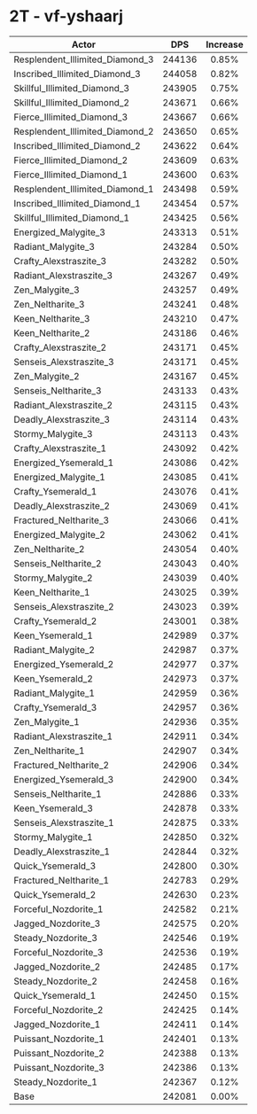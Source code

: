 # 2T - vf-yshaarj
| Actor | DPS | Increase |
|---|:---:|:---:|
|Resplendent_Illimited_Diamond_3|244136|0.85%|
|Inscribed_Illimited_Diamond_3|244058|0.82%|
|Skillful_Illimited_Diamond_3|243905|0.75%|
|Skillful_Illimited_Diamond_2|243671|0.66%|
|Fierce_Illimited_Diamond_3|243667|0.66%|
|Resplendent_Illimited_Diamond_2|243650|0.65%|
|Inscribed_Illimited_Diamond_2|243622|0.64%|
|Fierce_Illimited_Diamond_2|243609|0.63%|
|Fierce_Illimited_Diamond_1|243600|0.63%|
|Resplendent_Illimited_Diamond_1|243498|0.59%|
|Inscribed_Illimited_Diamond_1|243454|0.57%|
|Skillful_Illimited_Diamond_1|243425|0.56%|
|Energized_Malygite_3|243313|0.51%|
|Radiant_Malygite_3|243284|0.50%|
|Crafty_Alexstraszite_3|243282|0.50%|
|Radiant_Alexstraszite_3|243267|0.49%|
|Zen_Malygite_3|243257|0.49%|
|Zen_Neltharite_3|243241|0.48%|
|Keen_Neltharite_3|243210|0.47%|
|Keen_Neltharite_2|243186|0.46%|
|Crafty_Alexstraszite_2|243171|0.45%|
|Senseis_Alexstraszite_3|243171|0.45%|
|Zen_Malygite_2|243167|0.45%|
|Senseis_Neltharite_3|243133|0.43%|
|Radiant_Alexstraszite_2|243115|0.43%|
|Deadly_Alexstraszite_3|243114|0.43%|
|Stormy_Malygite_3|243113|0.43%|
|Crafty_Alexstraszite_1|243092|0.42%|
|Energized_Ysemerald_1|243086|0.42%|
|Energized_Malygite_1|243085|0.41%|
|Crafty_Ysemerald_1|243076|0.41%|
|Deadly_Alexstraszite_2|243069|0.41%|
|Fractured_Neltharite_3|243066|0.41%|
|Energized_Malygite_2|243062|0.41%|
|Zen_Neltharite_2|243054|0.40%|
|Senseis_Neltharite_2|243043|0.40%|
|Stormy_Malygite_2|243039|0.40%|
|Keen_Neltharite_1|243025|0.39%|
|Senseis_Alexstraszite_2|243023|0.39%|
|Crafty_Ysemerald_2|243001|0.38%|
|Keen_Ysemerald_1|242989|0.37%|
|Radiant_Malygite_2|242987|0.37%|
|Energized_Ysemerald_2|242977|0.37%|
|Keen_Ysemerald_2|242973|0.37%|
|Radiant_Malygite_1|242959|0.36%|
|Crafty_Ysemerald_3|242957|0.36%|
|Zen_Malygite_1|242936|0.35%|
|Radiant_Alexstraszite_1|242911|0.34%|
|Zen_Neltharite_1|242907|0.34%|
|Fractured_Neltharite_2|242906|0.34%|
|Energized_Ysemerald_3|242900|0.34%|
|Senseis_Neltharite_1|242886|0.33%|
|Keen_Ysemerald_3|242878|0.33%|
|Senseis_Alexstraszite_1|242875|0.33%|
|Stormy_Malygite_1|242850|0.32%|
|Deadly_Alexstraszite_1|242844|0.32%|
|Quick_Ysemerald_3|242800|0.30%|
|Fractured_Neltharite_1|242783|0.29%|
|Quick_Ysemerald_2|242630|0.23%|
|Forceful_Nozdorite_1|242582|0.21%|
|Jagged_Nozdorite_3|242575|0.20%|
|Steady_Nozdorite_3|242546|0.19%|
|Forceful_Nozdorite_3|242536|0.19%|
|Jagged_Nozdorite_2|242485|0.17%|
|Steady_Nozdorite_2|242458|0.16%|
|Quick_Ysemerald_1|242450|0.15%|
|Forceful_Nozdorite_2|242425|0.14%|
|Jagged_Nozdorite_1|242411|0.14%|
|Puissant_Nozdorite_1|242401|0.13%|
|Puissant_Nozdorite_2|242388|0.13%|
|Puissant_Nozdorite_3|242386|0.13%|
|Steady_Nozdorite_1|242367|0.12%|
|Base|242081|0.00%|
